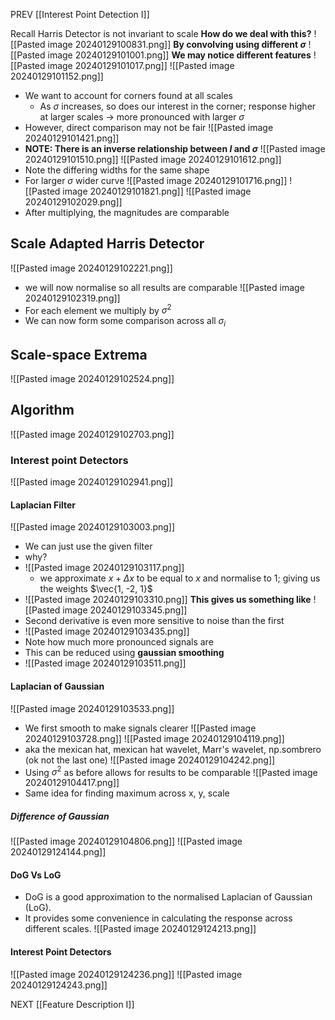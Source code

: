 PREV [[Interest Point Detection I]]

Recall Harris Detector is not invariant to scale
**How do we deal with this?**
![[Pasted image 20240129100831.png]]
**By convolving using different $\sigma$**
![[Pasted image 20240129101001.png]]
**We may notice different features**
![[Pasted image 20240129101017.png]]
![[Pasted image 20240129101152.png]]
- We want to account for corners found at all scales
	- As $\sigma$ increases, so does our interest in the corner; response higher at larger scales -> more pronounced with larger $\sigma$
- However, direct comparison may not be fair
![[Pasted image 20240129101421.png]]
- **NOTE: There is an inverse relationship between $I$ and $\sigma$**
![[Pasted image 20240129101510.png]]
![[Pasted image 20240129101612.png]]
- Note the differing widths for the same shape
- For larger $\sigma$ wider curve
![[Pasted image 20240129101716.png]]
![[Pasted image 20240129101821.png]]
![[Pasted image 20240129102029.png]]
- After multiplying, the magnitudes are comparable
## Scale Adapted Harris Detector
![[Pasted image 20240129102221.png]]
- we will now normalise so all results are comparable
![[Pasted image 20240129102319.png]]
- For each element we multiply by $\sigma^2$ 
- We can now form some comparison across all $\sigma_i$ 
## Scale-space Extrema
![[Pasted image 20240129102524.png]]
## Algorithm
![[Pasted image 20240129102703.png]]
### Interest point Detectors
![[Pasted image 20240129102941.png]]
#### Laplacian Filter
![[Pasted image 20240129103003.png]]
- We can just use the given filter
- why?
- ![[Pasted image 20240129103117.png]]
	- we approximate $x + \Delta x$ to be equal to $x$ and normalise to 1; giving us the weights $\vec{1, -2, 1}$  
- ![[Pasted image 20240129103310.png]]
**This gives us something like**
![[Pasted image 20240129103345.png]]
- Second derivative is even more sensitive to noise than the first
- ![[Pasted image 20240129103435.png]]
- Note how much more pronounced signals are
- This can be reduced using **gaussian smoothing**
- ![[Pasted image 20240129103511.png]]
#### Laplacian of Gaussian
![[Pasted image 20240129103533.png]]
- We first smooth to make signals clearer
![[Pasted image 20240129103728.png]]
![[Pasted image 20240129104119.png]]
- aka the mexican hat, mexican hat wavelet, Marr's wavelet, np.sombrero (ok not the last one)
![[Pasted image 20240129104242.png]]
- Using $\sigma^2$ as before allows for results to be comparable
![[Pasted image 20240129104417.png]]
- Same idea for finding maximum across x, y, scale
##### Difference of Gaussian
![[Pasted image 20240129104806.png]]
![[Pasted image 20240129124144.png]]
#### DoG Vs LoG
- DoG is a good approximation to the normalised Laplacian of Gaussian (LoG).
- It provides some convenience in calculating the response across different scales.
![[Pasted image 20240129124213.png]]
#### Interest Point Detectors
![[Pasted image 20240129124236.png]]
![[Pasted image 20240129124243.png]]

NEXT [[Feature Description I]]